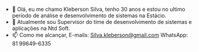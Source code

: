 - 👋  Olá, eu me chamo Kleberson Silva, tenho 30 anos e estou no ultimo período de análise e desenvolvimento de sistemas na Estácio.
- 🌱 Atualmente sou Supervisor do time de desenvolvimento de sistemas e aplicações na Ntd Soft.
- 📫 Como me alcançar, E-mails: Silva.kleberson@gmail.com WhatsApp: 81 99649-6335

<!---
Kleberson-Silva/Kleberson-Silva is a ✨ special ✨ repository because its `README.md` (this file) appears on your GitHub profile.
You can click the Preview link to take a look at your changes.
--->

